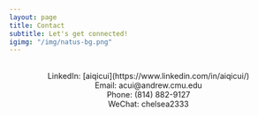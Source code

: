 ```yaml
---
layout: page
title: Contact
subtitle: Let's get connected!
igimg: "/img/natus-bg.png"
---
```

<br>
<center>LinkedIn: [aiqicui](https://www.linkedin.com/in/aiqicui/)</center>
<center>Email: acui@andrew.cmu.edu</center>
<center>Phone: (814) 882-9127</center>
<center>WeChat: chelsea2333</center>
<br><br>

